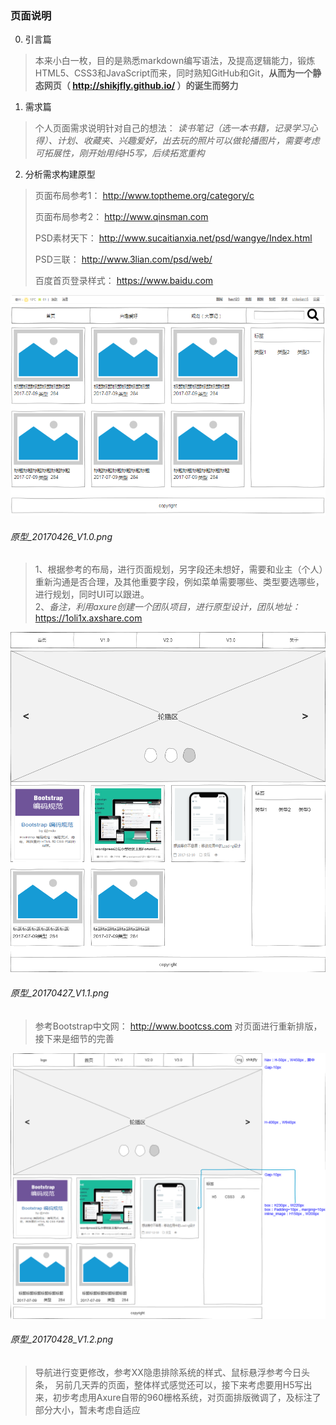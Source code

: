 ### 页面说明
0. 引言篇
> 本来小白一枚，目的是熟悉markdown编写语法，及提高逻辑能力，锻炼HTML5、CSS3和JavaScript而来，同时熟知GitHub和Git，**从而为一个静态网页（ http://shikjfly.github.io/ ）的诞生而努力**  

1. 需求篇
> 个人页面需求说明针对自己的想法：
> *读书笔记（选一本书籍，记录学习心得）、计划、收藏夹、兴趣爱好，出去玩的照片可以做轮播图片，需要考虑可拓展性，刚开始用纯H5写，后续拓宽重构*

2. 分析需求构建原型
> 页面布局参考1： http://www.toptheme.org/category/c <br />
> 
> 页面布局参考2： http://www.qinsman.com <br />
> 
> PSD素材天下： http://www.sucaitianxia.net/psd/wangye/Index.html <br />
> 
> PSD三联： http://www.3lian.com/psd/web/ <br />
> 
> 百度首页登录样式： https://www.baidu.com


![黑白图草稿](./images/原型_20170426_V1.0.png)
###### 原型_20170426_V1.0.png
> 1、根据参考的布局，进行页面规划，另字段还未想好，需要和业主（个人）重新沟通是否合理，及其他重要字段，例如菜单需要哪些、类型要选哪些，进行规划，同时UI可以跟进。 <br />
> 2、*备注，利用axure创建一个团队项目，进行原型设计，团队地址：*  https://1oli1x.axshare.com
> 

![黑白图草稿](./images/原型_20170427_V1.1.png)
###### 原型_20170427_V1.1.png
> 参考Bootstrap中文网： http://www.bootcss.com  对页面进行重新排版，接下来是细节的完善
> 

![黑白图草稿](./images/原型_20170428_V1.2.png)
###### 原型_20170428_V1.2.png
> 导航进行变更修改，参考XX隐患排除系统的样式、鼠标悬浮参考今日头条，
> 另前几天弄的页面，整体样式感觉还可以，接下来考虑要用H5写出来，初步考虑用Axure自带的960栅格系统，对页面排版微调了，及标注了部分大小，暂未考虑自适应
> 
